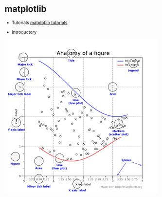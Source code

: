 # matplotlib

* Tutorials
[matplotlib tutorials](https://matplotlib.org/tutorials/index.html)

* Introductory

![Patrs of Figure](pic/parts_of_fig.jpg)
